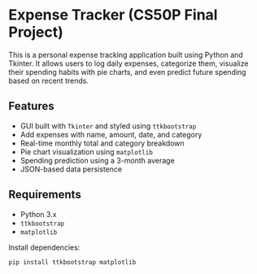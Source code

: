 # Expense Tracker (CS50P Final Project)

This is a personal expense tracking application built using Python and Tkinter. It allows users to log daily expenses, categorize them, visualize their spending habits with pie charts, and even predict future spending based on recent trends.

## Features

- GUI built with `Tkinter` and styled using `ttkbootstrap`
- Add expenses with name, amount, date, and category
- Real-time monthly total and category breakdown
- Pie chart visualization using `matplotlib`
- Spending prediction using a 3-month average
- JSON-based data persistence

## Requirements

- Python 3.x
- `ttkbootstrap`
- `matplotlib`

Install dependencies:
```bash
pip install ttkbootstrap matplotlib